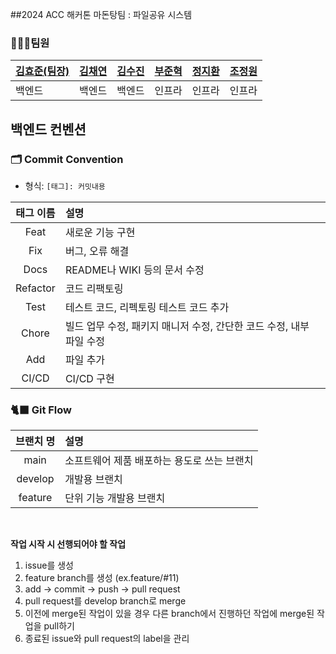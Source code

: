 
##2024 ACC 해커톤 마돈탕팀 : 파일공유 시스템

### 🧑‍🤝‍🧑팀원
| [김효준(팀장)](https://github.com/Khyojun)|[김채연](https://github.com/Yeon-chae)|[김수진](https://github.com/cowboysj)|[부준혁](https://github.com/)|[정지환](https://github.com/)|[조정원](https://github.com/)|
|----------|------|--|--|--|---|
|백엔드|백엔드|백엔드|인프라|인프라|인프라|

## 백엔드 컨벤션
### **🗂️ Commit Convention**

- 형식: `[태그]: 커밋내용`

| 태그 이름 | 설명                                                          |
| :-------: | :------------------------------------------------------------ |
|   Feat    | 새로운 기능 구현                                              |
|    Fix    | 버그, 오류 해결                                               |
|   Docs    | README나 WIKI 등의 문서 수정                                  |
| Refactor  | 코드 리팩토링                                                 |
|   Test    | 테스트 코드, 리펙토링 테스트 코드 추가                        |
|   Chore   | 빌드 업무 수정, 패키지 매니저 수정, 간단한 코드 수정, 내부 파일 수정 |
|   Add     | 파일 추가 |
|   CI/CD    | CI/CD 구현 |

### **🐈‍⬛ Git Flow**

| 브랜치 명 | 설명 |
| :-------: | :--------------------------------------------------------------------------------- |
| main | 소프트웨어 제품 배포하는 용도로 쓰는 브랜치 |
| develop | 개발용 브랜치 |
| feature | 단위 기능 개발용 브랜치 |

<br>

 **작업 시작 시 선행되어야 할 작업**

1. issue를 생성
2. feature branch를 생성 (ex.feature/#11)
3. add → commit → push → pull request 
4. pull request를 develop branch로 merge 
6. 이전에 merge된 작업이 있을 경우 다른 branch에서 진행하던 작업에 merge된 작업을 pull하기
7. 종료된 issue와 pull request의 label을 관리
